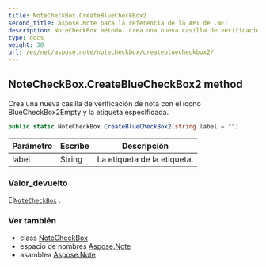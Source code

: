 ```yaml
---
title: NoteCheckBox.CreateBlueCheckBox2
second_title: Aspose.Note para la referencia de la API de .NET
description: NoteCheckBox método. Crea una nueva casilla de verificación de nota con el ícono BlueCheckBox2Empty y la etiqueta especificada.
type: docs
weight: 30
url: /es/net/aspose.note/notecheckbox/createbluecheckbox2/
---
```

## NoteCheckBox.CreateBlueCheckBox2 method

Crea una nueva casilla de verificación de nota con el ícono BlueCheckBox2Empty y la etiqueta especificada.

```csharp
public static NoteCheckBox CreateBlueCheckBox2(string label = "")
```

| Parámetro | Escribe | Descripción |
| --- | --- | --- |
| label | String | La etiqueta de la etiqueta. |

### Valor_devuelto

El[`NoteCheckBox`](../) .

### Ver también

* class [NoteCheckBox](../)
* espacio de nombres [Aspose.Note](../../notecheckbox/)
* asamblea [Aspose.Note](../../../)


